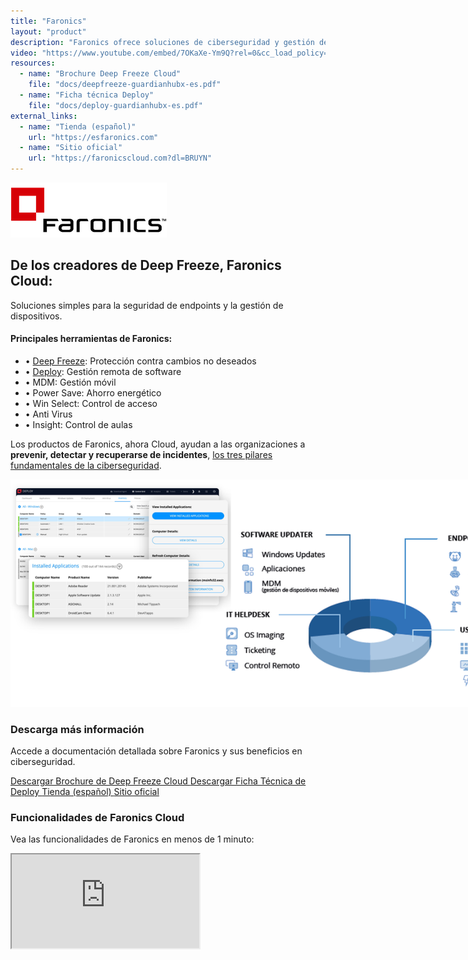 ```yaml
---
title: "Faronics"
layout: "product"
description: "Faronics ofrece soluciones de ciberseguridad y gestión de sistemas para proteger y administrar entornos informáticos de múltiples usuarios."
video: "https://www.youtube.com/embed/7OKaXe-Ym9Q?rel=0&cc_load_policy=0"
resources:
  - name: "Brochure Deep Freeze Cloud"
    file: "docs/deepfreeze-guardianhubx-es.pdf"
  - name: "Ficha técnica Deploy"
    file: "docs/deploy-guardianhubx-es.pdf"
external_links:
  - name: "Tienda (español)"
    url: "https://esfaronics.com"
  - name: "Sitio oficial"
    url: "https://faronicscloud.com?dl=BRUYN"
---
```


<section class="about mb-5 container">
  <div class="text-center">
    <img src="/img/faronics-logo.png" alt="Logo de Faronics" class="img-fluid mb-2" style="max-height: 100px;">
    <h2>De los creadores de Deep Freeze, Faronics Cloud:</h2>
    <p>Soluciones simples para la seguridad de endpoints y la gestión de dispositivos.</p>
  </div>

  <div class="row mt-4 justify-content-center">
    <div class="col-md-8 ps-md-5">
      <h4 class="mb-4">Principales herramientas de Faronics:</h4>
      <ul class="list-unstyled">
        <li class="mb-2">• <a href="https://faronicscloud.com/es/pages/congelar?dl=BRUYN">Deep Freeze</a>: Protección contra cambios no deseados</li>
        <li class="mb-2">• <a href="https://faronicscloud.com/es/pages/actualizador-de-software?dl=BRUYN">Deploy</a>: Gestión remota de software</li>
        <li class="mb-2">• MDM: Gestión móvil</li>
        <li class="mb-2">• Power Save: Ahorro energético</li>
        <li class="mb-2">• Win Select: Control de acceso</li>
        <li class="mb-2">• Anti Virus</li>
        <li class="mb-2">• Insight: Control de aulas</li>
      </ul>

  <p class="mt-4">
    Los productos de Faronics, ahora Cloud, ayudan a las organizaciones a <strong>prevenir, detectar y recuperarse de incidentes</strong>, <a href="/es/objetivos-ciberseguridad/">los tres pilares fundamentales de la ciberseguridad</a>.
  </p>
</div>
  </div>
</section>

<div class="d-flex justify-content-center gap-4 flex-wrap my-4">
  <img src="img/faronics-screens.png" 
       class="img-fluid zoomable-image" 
       style="max-width: 900px; " 
       alt="Interfaz de Deep Freeze" 
       onclick="openFullscreen(this)">
</div>

<section class="downloads mb-5 container text-center">
  <h3>Descarga más información</h3>
  <p>Accede a documentación detallada sobre Faronics y sus beneficios en ciberseguridad.</p>
  <div class="d-flex justify-content-center gap-3 flex-wrap">
    <a href="/docs/deepfreeze-guardianhubx-es.pdf" class="btn btn-primary pdf-download" target="_blank">
      <i class="fas fa-file-pdf"></i> Descargar Brochure de Deep Freeze Cloud
    </a>
    <a href="/docs/deploy-guardianhubx-es.pdf" class="btn btn-primary pdf-download" target="_blank">
      <i class="fas fa-file-pdf"></i> Descargar Ficha Técnica de Deploy
    </a>
    <a href="https://esfaronics.com" class="btn btn-success" target="_blank">
      <i class="fas fa-globe"></i> Tienda (español)
    </a>
    <a href="https://faronicscloud.com?dl=BRUYN" class="btn btn-success" target="_blank">
      <i class="fas fa-globe"></i> Sitio oficial
    </a>
  </div>
</section>

<section class="solutions mb-5 container text-center">
  <h3>Funcionalidades de Faronics Cloud</h3>
  <p>Vea las funcionalidades de Faronics en menos de 1 minuto:</p>
  <div class="ratio ratio-16x9">
    <iframe class="embed-responsive-item" src="https://www.youtube.com/embed/7OKaXe-Ym9Q?rel=0" allowfullscreen title="Vídeo explicativo de Faronics"></iframe>
  </div>
</section>
